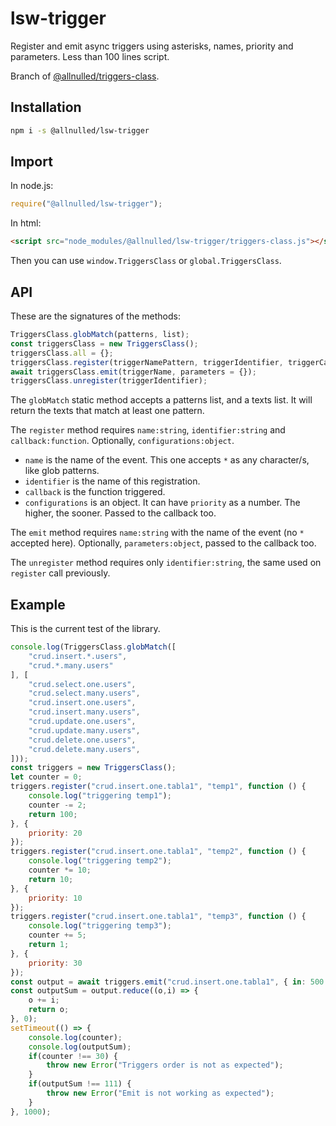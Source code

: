 # lsw-trigger

Register and emit async triggers using asterisks, names, priority and parameters. Less than 100 lines script.

Branch of [@allnulled/triggers-class](https://github.com/allnulled/triggers-class).

## Installation

```sh
npm i -s @allnulled/lsw-trigger
```

## Import

In node.js:

```js
require("@allnulled/lsw-trigger");
```

In html:

```html
<script src="node_modules/@allnulled/lsw-trigger/triggers-class.js"></script>
```

Then you can use `window.TriggersClass` or `global.TriggersClass`.

## API

These are the signatures of the methods:

```js
TriggersClass.globMatch(patterns, list);
const triggersClass = new TriggersClass();
triggersClass.all = {};
triggersClass.register(triggerNamePattern, triggerIdentifier, triggerCallback, triggerConfigurations = {});
await triggersClass.emit(triggerName, parameters = {});
triggersClass.unregister(triggerIdentifier);
```

The `globMatch` static method accepts a patterns list, and a texts list. It will return the texts that match at least one pattern.

The `register` method requires `name:string`, `identifier:string` and `callback:function`. Optionally, `configurations:object`. 
  - `name` is the name of the event. This one accepts `*` as any character/s, like glob patterns.
  - `identifier` is the name of this registration.
  - `callback` is the function triggered.
  - `configurations` is an object. It can have `priority` as a number. The higher, the sooner. Passed to the callback too.

The `emit` method requires `name:string` with the name of the event (no `*` accepted here). Optionally, `parameters:object`, passed to the callback too.

The `unregister` method requires only `identifier:string`, the same used on `register` call previously.

## Example

This is the current test of the library.

```js
console.log(TriggersClass.globMatch([
    "crud.insert.*.users",
    "crud.*.many.users"
], [
    "crud.select.one.users",
    "crud.select.many.users",
    "crud.insert.one.users",
    "crud.insert.many.users",
    "crud.update.one.users",
    "crud.update.many.users",
    "crud.delete.one.users",
    "crud.delete.many.users",
]));
const triggers = new TriggersClass();
let counter = 0;
triggers.register("crud.insert.one.tabla1", "temp1", function () {
    console.log("triggering temp1");
    counter -= 2;
    return 100;
}, {
    priority: 20
});
triggers.register("crud.insert.one.tabla1", "temp2", function () {
    console.log("triggering temp2");
    counter *= 10;
    return 10;
}, {
    priority: 10
});
triggers.register("crud.insert.one.tabla1", "temp3", function () {
    console.log("triggering temp3");
    counter += 5;
    return 1;
}, {
    priority: 30
});
const output = await triggers.emit("crud.insert.one.tabla1", { in: 500 });
const outputSum = output.reduce((o,i) => {
    o += i;
    return o;
}, 0);
setTimeout(() => {
    console.log(counter);
    console.log(outputSum);
    if(counter !== 30) {
        throw new Error("Triggers order is not as expected");
    }
    if(outputSum !== 111) {
        throw new Error("Emit is not working as expected");
    }
}, 1000);
```

